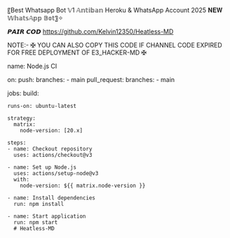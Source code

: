 〖Best Whatsapp Bot 𝕍1 𝔸𝕟𝕥𝕚𝕓𝕒𝕟 Heroku & WhatsApp Account 2025 𝐍𝐄𝐖 𝕎𝕙𝕒𝕥𝕤𝔸𝕡𝕡 𝔹𝕠𝕥〗✧

𝙋𝘼𝙄𝙍 𝘾𝙊𝘿 https://github.com/Kelvin12350/Heatless-MD

NOTE:- ✠ YOU CAN ALSO COPY THIS CODE IF CHANNEL CODE EXPIRED FOR FREE DEPLOYMENT OF E3_HACKER-MD ✠

name: Node.js CI

on:
  push:
    branches:
      - main
  pull_request:
    branches:
      - main

jobs:
  build:

    runs-on: ubuntu-latest

    strategy:
      matrix:
        node-version: [20.x]

    steps:
    - name: Checkout repository
      uses: actions/checkout@v3

    - name: Set up Node.js
      uses: actions/setup-node@v3
      with:
        node-version: ${{ matrix.node-version }}

    - name: Install dependencies
      run: npm install

    - name: Start application
      run: npm start
      # Heatless-MD
